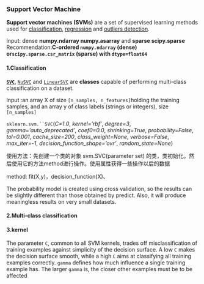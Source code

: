 ### Support Vector Machine

**Support vector machines (SVMs)** are a set of supervised learning methods used for [classification](https://scikit-learn.org/stable/modules/svm.html#svm-classification), [regression](https://scikit-learn.org/stable/modules/svm.html#svm-regression) and [outliers detection](https://scikit-learn.org/stable/modules/svm.html#svm-outlier-detection).

Input: dense **numpy.ndarray numpy.asarray** and **sparse scipy.sparse**  Recommendation:**C-ordered `numpy.ndarray` (dense) or`scipy.sparse.csr_matrix` (sparse) with `dtype=float64`**

#### 1.Classification

[**`SVC`**](https://scikit-learn.org/stable/modules/generated/sklearn.svm.SVC.html#sklearn.svm.SVC), [`NuSVC`](https://scikit-learn.org/stable/modules/generated/sklearn.svm.NuSVC.html#sklearn.svm.NuSVC) and [`LinearSVC`](https://scikit-learn.org/stable/modules/generated/sklearn.svm.LinearSVC.html#sklearn.svm.LinearSVC) are **classes** capable of performing multi-class classification on a dataset.

Input :an array X of size `[n_samples, n_features]`holding the training samples, and an array y of class labels (strings or integers), size `[n_samples]`

`sklearn.svm.``SVC`(*C=1.0*, *kernel=’rbf’*, *degree=3*, *gamma=’auto_deprecated’*, *coef0=0.0*, *shrinking=True*, *probability=False*, *tol=0.001*, *cache_size=200*, *class_weight=None*, *verbose=False*, *max_iter=-1*, *decision_function_shape=’ovr’*, *random_state=None*)

使用方法：先创建一个类的对象  svm.SVC(parameter set) 的类，类初始化。然后使用它的方法method进行操作。使用属性获得一些操作以后的数据

method: fit(X,y)，decision_function(X)、

The probability model is created using cross validation, so the results can be slightly different than those obtained by predict. Also, it will produce meaningless results on very small datasets.

#### 2.Multi-class classification

#### 3.kernel

The parameter `C`, common to all SVM kernels, trades off misclassification of training examples against simplicity of the decision surface. A low `C` makes the decision surface smooth, while a high `C` aims at classifying all training examples correctly. `gamma` defines how much influence a single training example has. The larger `gamma` is, the closer other examples must be to be affected

